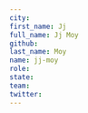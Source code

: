 ```yaml
---
city: 
first_name: Jj
full_name: Jj Moy
github: 
last_name: Moy
name: jj-moy
role: 
state: 
team: 
twitter: 
---
```

